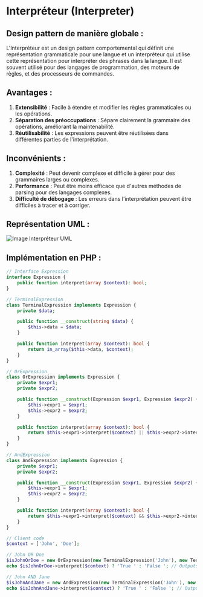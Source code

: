 # Interpréteur (Interpreter)

## Design pattern de manière globale :
L'Interpréteur est un design pattern comportemental qui définit une représentation grammaticale pour une langue et un interpréteur qui utilise cette représentation pour interpréter des phrases dans la langue. Il est souvent utilisé pour des langages de programmation, des moteurs de règles, et des processeurs de commandes.

## Avantages :
1. **Extensibilité** : Facile à étendre et modifier les règles grammaticales ou les opérations.
2. **Séparation des préoccupations** : Sépare clairement la grammaire des opérations, améliorant la maintenabilité.
3. **Réutilisabilité** : Les expressions peuvent être réutilisées dans différentes parties de l'interprétation.

## Inconvénients :
1. **Complexité** : Peut devenir complexe et difficile à gérer pour des grammaires larges ou complexes.
2. **Performance** : Peut être moins efficace que d'autres méthodes de parsing pour des langages complexes.
3. **Difficulté de débogage** : Les erreurs dans l'interprétation peuvent être difficiles à tracer et à corriger.

## Représentation UML :
![Image Interpréteur UML](https://media.discordapp.net/attachments/884824217110061117/1203002799143784499/image.png?ex=65cf82aa&is=65bd0daa&hm=1ec72ad6dd6053cb89d604cec8acb40484095b7bb2f5fa13cff2ce1e926099f4&=&format=webp&quality=lossless&width=786&height=588)

## Implémentation en PHP :
```php
// Interface Expression
interface Expression {
    public function interpret(array $context): bool;
}

// TerminalExpression
class TerminalExpression implements Expression {
    private $data;

    public function __construct(string $data) {
        $this->data = $data;
    }

    public function interpret(array $context): bool {
        return in_array($this->data, $context);
    }
}

// OrExpression
class OrExpression implements Expression {
    private $expr1;
    private $expr2;

    public function __construct(Expression $expr1, Expression $expr2) {
        $this->expr1 = $expr1;
        $this->expr2 = $expr2;
    }

    public function interpret(array $context): bool {
        return $this->expr1->interpret($context) || $this->expr2->interpret($context);
    }
}

// AndExpression
class AndExpression implements Expression {
    private $expr1;
    private $expr2;

    public function __construct(Expression $expr1, Expression $expr2) {
        $this->expr1 = $expr1;
        $this->expr2 = $expr2;
    }

    public function interpret(array $context): bool {
        return $this->expr1->interpret($context) && $this->expr2->interpret($context);
    }
}

// Client code
$context = ['John', 'Doe'];

// John OR Doe
$isJohnOrDoe = new OrExpression(new TerminalExpression('John'), new TerminalExpression('Doe'));
echo $isJohnOrDoe->interpret($context) ? 'True ' : 'False '; // Outputs: True

// John AND Jane
$isJohnAndJane = new AndExpression(new TerminalExpression('John'), new TerminalExpression('Jane'));
echo $isJohnAndJane->interpret($context) ? 'True ' : 'False '; // Outputs: False
```
